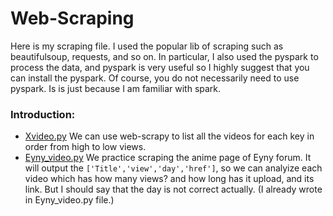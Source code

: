 # Web-Scraping
Here is my scraping file.
I used the popular lib of scraping such as beautifulsoup, requests, and so on.
In particular, I also used the pyspark to process the data, and pyspark is very useful so I highly suggest that you can install the pyspark.
Of course, you do not necessarily need to use pyspark. Is is just because I am familiar with spark.

### Introduction:
- [Xvideo.py](./Xvideo.py) 
    We can use web-scrapy to list all the videos for each key in order from high to low views.
- [Eyny_video.py](./Eyny_video.py)
    We practice scraping the anime page of Eyny forum. It will output the `['Title','view','day','href']`, so we can analyize each video which has how many views? and how long has it upload, and its link. But I should say that the day is not correct actually. (I already wrote in Eyny_video.py file.) 